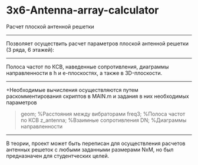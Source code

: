 # 3x6-Antenna-array-calculator
Расчет плоской антенной решетки 
____
Позволяет осуществить расчет параметров плоской антенной решетки (3 ряда, 6 этажей): 
____
Полоса частот по КСВ, наведенные сопротивления, диаграммы направленности в h и e-плоскостях, а также в 3D-плоскости.
____
+Необходимые вычисления осуществляются путем раскомментирования скриптов в MAIN.m и задания в них необходимых параметров
>geom;                      %Расстояния между вибраторами
>freq3;                     %Полоса частот по КСВ
>z_antenna;                 %Взаимные сопротивления
>DN;                        %Диаграммы направленности
____
В теории, проект может быть переписан для осуществления расчетов антенных решеток с любыми заданными размерами NxM, но был
предназначен для студентческих целей.


